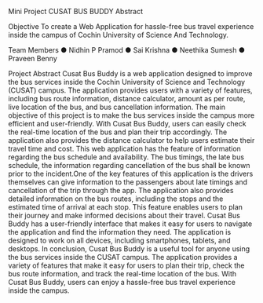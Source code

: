 Mini Project
CUSAT BUS BUDDY
Abstract

Objective
To create a Web Application for hassle-free bus travel experience inside the campus of
Cochin University of Science And Technology.

Team Members
● Nidhin P Pramod
● Sai Krishna
● Neethika Sumesh
● Praveen Benny


Project Abstract
Cusat Bus Buddy is a web application designed to improve the bus services inside the
Cochin University of Science and Technology (CUSAT) campus. The application
provides users with a variety of features, including bus route information, distance
calculator, amount as per route, live location of the bus, and bus cancellation
information.
The main objective of this project is to make the bus services inside the campus more
efficient and user-friendly. With Cusat Bus Buddy, users can easily check the real-time
location of the bus and plan their trip accordingly. The application also provides the
distance calculator to help users estimate their travel time and cost.
This web application has the feature of information regarding the bus schedule and
availability. The bus timings, the late bus schedule, the information regarding
cancellation of the bus shall be known prior to the incident.One of the key features of
this application is the drivers themselves can give information to the passengers about
late timings and cancellation of the trip through the app.
The application also provides detailed information on the bus routes, including the
stops and the estimated time of arrival at each stop. This feature enables users to plan
their journey and make informed decisions about their travel.
Cusat Bus Buddy has a user-friendly interface that makes it easy for users to navigate
the application and find the information they need. The application is designed to work
on all devices, including smartphones, tablets, and desktops.
In conclusion, Cusat Bus Buddy is a useful tool for anyone using the bus services inside
the CUSAT campus. The application provides a variety of features that make it easy for
users to plan their trip, check the bus route information, and track the real-time location
of the bus. With Cusat Bus Buddy, users can enjoy a hassle-free bus travel experience
inside the campus.